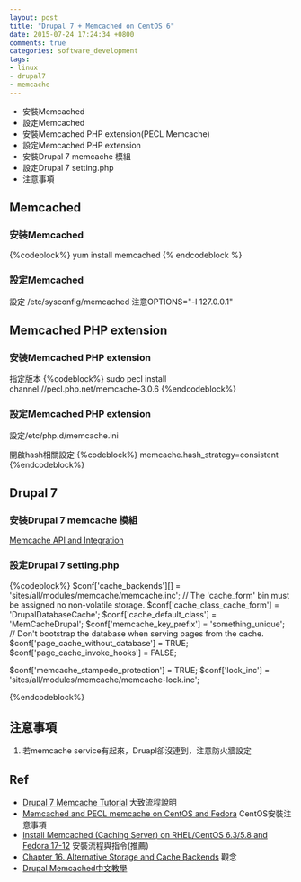```yaml
---
layout: post
title: "Drupal 7 + Memcached on CentOS 6"
date: 2015-07-24 17:24:34 +0800
comments: true
categories: software_development
tags:
- linux
- drupal7
- memcache 
---
```


- 安裝Memcached
- 設定Memcached
- 安裝Memcached PHP extension(PECL Memcache)
- 設定Memcached PHP extension
- 安裝Drupal 7 memcache 模組
- 設定Drupal 7 setting.php
- 注意事項
<!-- more -->
##  Memcached  ##
### 安裝Memcached ###

{%codeblock%}
yum install memcached
{% endcodeblock %}

### 設定Memcached ###

設定 /etc/sysconfig/memcached
注意OPTIONS="-l 127.0.0.1"

## Memcached PHP extension ##
### 安裝Memcached PHP extension ###
指定版本
{%codeblock%}
sudo pecl install channel://pecl.php.net/memcache-3.0.6
{%endcodeblock%}

### 設定Memcached PHP extension ###
設定/etc/php.d/memcache.ini

開啟hash相關設定
{%codeblock%}
memcache.hash\_strategy=consistent
{%endcodeblock%}

## Drupal 7 ##
### 安裝Drupal 7 memcache 模組 ###
[Memcache API and Integration](https://www.drupal.org/project/memcache)

### 設定Drupal 7 setting.php ###
{%codeblock%}
$conf['cache_backends'][] = 'sites/all/modules/memcache/memcache.inc';
// The 'cache_form' bin must be assigned no non-volatile storage.
$conf['cache_class_cache_form'] = 'DrupalDatabaseCache';
$conf['cache_default_class'] = 'MemCacheDrupal';
$conf['memcache_key_prefix'] = 'something_unique';
// Don't bootstrap the database when serving pages from the cache.
$conf['page_cache_without_database'] = TRUE;
$conf['page_cache_invoke_hooks'] = FALSE;

$conf['memcache_stampede_protection'] = TRUE;
$conf['lock_inc'] = 'sites/all/modules/memcache/memcache-lock.inc';

{%endcodeblock%}


## 注意事項 ##
1. 若memcache service有起來，Druapl卻沒連到，注意防火牆設定

## Ref ##
- [Drupal 7 Memcache Tutorial](https://www.drupal.org/node/1131468)
大致流程說明
- [Memcached and PECL memcache on CentOS and Fedora](http://tag1consulting.com/blog/memcache-centos-fedora)
CentOS安裝注意事項
- [Install Memcached (Caching Server) on RHEL/CentOS 6.3/5.8 and Fedora 17-12](http://www.tecmint.com/install-memcached-caching-server-on-rhel-centos-fedora/)
安裝流程與指令(推薦)
- [Chapter 16. Alternative Storage and Cache Backends](http://chimera.labs.oreilly.com/books/1230000000845/ch16.html)
觀念
- [Drupal Memcached中文教學](http://www.hellosanta.com.tw/Drupal%E7%B6%B2%E7%AB%99%E8%A8%AD%E8%A8%88/drupal-memcached)
